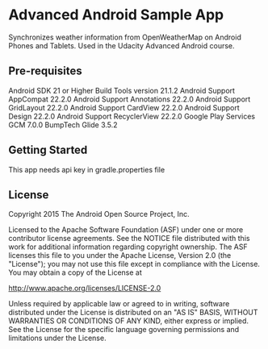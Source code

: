 Advanced Android Sample App
===================================

Synchronizes weather information from OpenWeatherMap on Android Phones and Tablets. Used in the Udacity Advanced Android course.

Pre-requisites
--------------
Android SDK 21 or Higher
Build Tools version 21.1.2
Android Support AppCompat 22.2.0
Android Support Annotations 22.2.0
Android Support GridLayout 22.2.0
Android Support CardView 22.2.0
Android Support Design 22.2.0
Android Support RecyclerView 22.2.0
Google Play Services GCM 7.0.0
BumpTech Glide 3.5.2


Getting Started
---------------
This app needs api key in gradle.properties file



License
-------
Copyright 2015 The Android Open Source Project, Inc.

Licensed to the Apache Software Foundation (ASF) under one or more contributor
license agreements.  See the NOTICE file distributed with this work for
additional information regarding copyright ownership.  The ASF licenses this
file to you under the Apache License, Version 2.0 (the "License"); you may not
use this file except in compliance with the License.  You may obtain a copy of
the License at

http://www.apache.org/licenses/LICENSE-2.0

Unless required by applicable law or agreed to in writing, software
distributed under the License is distributed on an "AS IS" BASIS, WITHOUT
WARRANTIES OR CONDITIONS OF ANY KIND, either express or implied.  See the
License for the specific language governing permissions and limitations under
the License.

